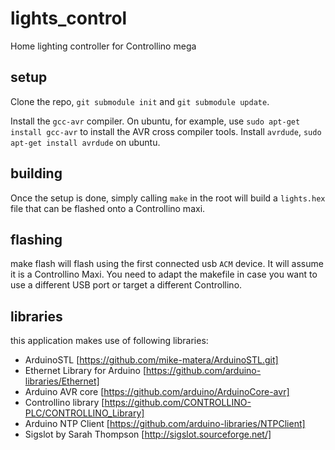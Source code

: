 # lights_control
Home lighting controller for Controllino mega

## setup
Clone the repo, `git submodule init` and `git submodule update`.

Install the `gcc-avr` compiler. On ubuntu, for example, use `sudo apt-get
install gcc-avr` to install the AVR cross compiler tools.
Install `avrdude`, `sudo apt-get install avrdude` on ubuntu.

## building
Once the setup is done, simply calling `make` in the root will build a
`lights.hex` file that can be flashed onto a Controllino maxi.

## flashing
make flash will flash using the first connected usb `ACM` device. It will assume it is a Controllino Maxi. You need to adapt the makefile in case you want to use a different USB port or target a different Controllino.

## libraries
this application makes use of following libraries:
* ArduinoSTL [https://github.com/mike-matera/ArduinoSTL.git]
* Ethernet Library for Arduino [https://github.com/arduino-libraries/Ethernet]
* Arduino AVR core [https://github.com/arduino/ArduinoCore-avr]
* Controllino library [https://github.com/CONTROLLINO-PLC/CONTROLLINO_Library]
* Arduino NTP Client [https://github.com/arduino-libraries/NTPClient]
* Sigslot by Sarah Thompson [http://sigslot.sourceforge.net/]
